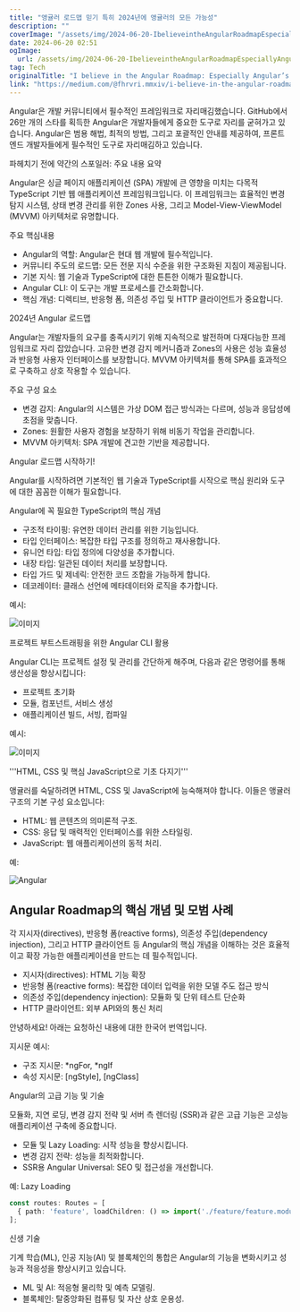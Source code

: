 ```yaml
---
title: "앵귤러 로드맵 믿기 특히 2024년에 앵귤러의 모든 가능성"
description: ""
coverImage: "/assets/img/2024-06-20-IbelieveintheAngularRoadmapEspeciallyAngularsFullPotentialin2024_0.png"
date: 2024-06-20 02:51
ogImage: 
  url: /assets/img/2024-06-20-IbelieveintheAngularRoadmapEspeciallyAngularsFullPotentialin2024_0.png
tag: Tech
originalTitle: "I believe in the Angular Roadmap: Especially Angular’s Full Potential in 2024"
link: "https://medium.com/@fhrvri.mmxiv/i-believe-in-the-angular-roadmap-especially-angulars-full-potential-in-2024-50e7171e5408"
---
```



Angular은 개발 커뮤니티에서 필수적인 프레임워크로 자리매김했습니다. GitHub에서 26만 개의 스타를 획득한 Angular은 개발자들에게 중요한 도구로 자리를 굳혀가고 있습니다. Angular은 범용 해법, 최적의 방법, 그리고 포괄적인 안내를 제공하여, 프론트엔드 개발자들에게 필수적인 도구로 자리매김하고 있습니다.

파헤치기 전에 약간의 스포일러: 주요 내용 요약

Angular은 싱글 페이지 애플리케이션 (SPA) 개발에 큰 영향을 미치는 다목적 TypeScript 기반 웹 애플리케이션 프레임워크입니다. 이 프레임워크는 효율적인 변경 탐지 시스템, 상태 변경 관리를 위한 Zones 사용, 그리고 Model-View-ViewModel (MVVM) 아키텍처로 유명합니다.

주요 핵심내용

<div class="content-ad"></div>

- Angular의 역할: Angular은 현대 웹 개발에 필수적입니다.
- 커뮤니티 주도의 로드맵: 모든 전문 지식 수준을 위한 구조화된 지침이 제공됩니다.
- 기본 지식: 웹 기술과 TypeScript에 대한 튼튼한 이해가 필요합니다.
- Angular CLI: 이 도구는 개발 프로세스를 간소화합니다.
- 핵심 개념: 디렉티브, 반응형 폼, 의존성 주입 및 HTTP 클라이언트가 중요합니다.

2024년 Angular 로드맵

Angular는 개발자들의 요구를 충족시키기 위해 지속적으로 발전하며 다재다능한 프레임워크로 자리 잡았습니다. 고유한 변경 감지 메커니즘과 Zones의 사용은 성능 효율성과 반응형 사용자 인터페이스를 보장합니다. MVVM 아키텍처를 통해 SPA를 효과적으로 구축하고 상호 작용할 수 있습니다.

주요 구성 요소

<div class="content-ad"></div>

- 변경 감지: Angular의 시스템은 가상 DOM 접근 방식과는 다르며, 성능과 응답성에 초점을 맞춥니다.
- Zones: 원활한 사용자 경험을 보장하기 위해 비동기 작업을 관리합니다.
- MVVM 아키텍처: SPA 개발에 견고한 기반을 제공합니다.

Angular 로드맵 시작하기!

Angular를 시작하려면 기본적인 웹 기술과 TypeScript를 시작으로 핵심 원리와 도구에 대한 꼼꼼한 이해가 필요합니다.

Angular에 꼭 필요한 TypeScript의 핵심 개념

<div class="content-ad"></div>

- 구조적 타이핑: 유연한 데이터 관리를 위한 기능입니다.
- 타입 인터페이스: 복잡한 타입 구조를 정의하고 재사용합니다.
- 유니언 타입: 타입 정의에 다양성을 추가합니다.
- 내장 타입: 일관된 데이터 처리를 보장합니다.
- 타입 가드 및 제네릭: 안전한 코드 조합을 가능하게 합니다.
- 데코레이터: 클래스 선언에 메타데이터와 로직을 추가합니다.

예시:

![이미지](/assets/img/2024-06-20-IbelieveintheAngularRoadmapEspeciallyAngularsFullPotentialin2024_0.png)

프로젝트 부트스트래핑을 위한 Angular CLI 활용

<div class="content-ad"></div>

Angular CLI는 프로젝트 설정 및 관리를 간단하게 해주며, 다음과 같은 명령어를 통해 생산성을 향상시킵니다:

- 프로젝트 초기화
- 모듈, 컴포넌트, 서비스 생성
- 애플리케이션 빌드, 서빙, 컴파일

예시:

![이미지](/assets/img/2024-06-20-IbelieveintheAngularRoadmapEspeciallyAngularsFullPotentialin2024_1.png)

<div class="content-ad"></div>

'''HTML, CSS 및 핵심 JavaScript으로 기초 다지기'''

앵귤러를 숙달하려면 HTML, CSS 및 JavaScript에 능숙해져야 합니다. 이들은 앵귤러 구조의 기본 구성 요소입니다:

- HTML: 웹 콘텐츠의 의미론적 구조.
- CSS: 응답 및 매력적인 인터페이스를 위한 스타일링.
- JavaScript: 웹 애플리케이션의 동적 처리.

예:

<div class="content-ad"></div>


![Angular](/assets/img/2024-06-20-IbelieveintheAngularRoadmapEspeciallyAngularsFullPotentialin2024_2.png)

## Angular Roadmap의 핵심 개념 및 모범 사례

각 지시자(directives), 반응형 폼(reactive forms), 의존성 주입(dependency injection), 그리고 HTTP 클라이언트 등 Angular의 핵심 개념을 이해하는 것은 효율적이고 확장 가능한 애플리케이션을 만드는 데 필수적입니다.

- 지시자(directives): HTML 기능 확장
- 반응형 폼(reactive forms): 복잡한 데이터 입력을 위한 모델 주도 접근 방식
- 의존성 주입(dependency injection): 모듈화 및 단위 테스트 단순화
- HTTP 클라이언트: 외부 API와의 통신 처리


<div class="content-ad"></div>

안녕하세요! 아래는 요청하신 내용에 대한 한국어 번역입니다.

지시문 예시:

- 구조 지시문: *ngFor, *ngIf
- 속성 지시문: [ngStyle], [ngClass]

Angular의 고급 기능 및 기술

모듈화, 지연 로딩, 변경 감지 전략 및 서버 측 렌더링 (SSR)과 같은 고급 기능은 고성능 애플리케이션 구축에 중요합니다.

<div class="content-ad"></div>

- 모듈 및 Lazy Loading: 시작 성능을 향상시킵니다.
- 변경 감지 전략: 성능을 최적화합니다.
- SSR용 Angular Universal: SEO 및 접근성을 개선합니다.

예: Lazy Loading

```typescript
const routes: Routes = [
  { path: 'feature', loadChildren: () => import('./feature/feature.module').then(m => m.FeatureModule) }
];
```

신생 기술

<div class="content-ad"></div>

기계 학습(ML), 인공 지능(AI) 및 블록체인의 통합은 Angular의 기능을 변화시키고 성능과 적응성을 향상시키고 있습니다.

- ML 및 AI: 적응형 물리학 및 예측 모델링.
- 블록체인: 탈중앙화된 컴퓨팅 및 자산 상호 운용성.